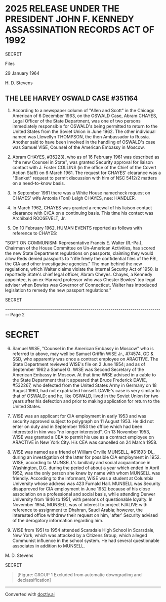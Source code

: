 # 2025 RELEASE UNDER THE PRESIDENT JOHN F. KENNEDY ASSASSINATION RECORDS ACT OF 1992

SECRET

Files

29 January 1964

H. D. Stevens

## THE LEE HARVEY OSWALD CASE #351164

1.  According to a newspaper column of "Allen and Scott" in the Chicago American of 6 December 1963, on the OSWALD Case, Abram CHAYES, Legal Officer of the State Department, was one of two persons immediately responsible for OSWALD's being permitted to return to the United States from the Soviet Union in June 1962. The other individual named was Llewellyn THOMPSON, the then Ambassador to Russia. Another said to have been involved in the handling of OSWALD's case was Samuel VISE, Counsel of the American Embassy in Moscow.

2.  Abram CHAYES, #35223), who as of 16 February 1961 was described as "the new Counsel in State", was granted Security approval for liaison contact with J. Foster COLLINS (in the office of the Chief of the Covert Action Staff) on 6 March 1961. The request for CHAYES' clearance was a "Blanket" request to permit discussion with him of NSC 5412/2 matters on a need-to-know basis.

3.  In September 1961 there was a White House namecheck request on CHAYES' wife Antonia (Toni) Leigh CHAYES, nee: HANDLER.

4.  In March 1962, CHAYES was granted a renewal of his liaison contact clearance with C/CA on a continuing basis. This time his contact was Archibald ROOSEVELT, Jr.

5.  On 10 February 1962, HUMAN EVENTS reported as follows with reference to CHAYES:

"SOFT ON COMMUNISM: Representative Francis E. Walter (R.-Pa.), Chairman of the House Committee on Un-American Activities, has scored the new State Department regulations on passports, claiming they would allow Reds denied passports to "rifle freely the confidential files of the FBI, the CIA and other investigative agencies." The man behind the new regulations, which Walter claims violate the Internal Security Act of 1950, is reportedly State's chief legal officer, Abram Cheyes. Chayes, a Kennedy appointee, is an ex-Harvard professor who was Chester Bowles' top legal adviser when Bowles was Governor of Connecticut. Walter has introduced legislation to remedy the new passport regulations."

SECRET


-------------------------------------------------------------------------------- Page 2

# SECRET

6. Samuel WISE, "Counsel in the American Embassy in Moscow" who is referred to above, may well be Samuel Griffin WISE Jr., #74574, GD & SSD, who apparently was once a contract employee on ARACTIVE. The State Department reviewed WISE's file on 2 June 1954; and as of September 1962 a Samuel G. WISE was Second Secretary of the American Embassy in Moscow. At that time WISE advised in a cable to the State Department that it appeared that Bruce Frederick DAVIE, #532267, who defected from the United States Army in Germany on 18 August 1960, had not expatriated himself. DAVIE's case is very similar to that of OSWALD; and he, like OSWALD, lived in the Soviet Union for two years after his defection and prior to making application for return to the United States.

7. WISE was an applicant for CIA employment in early 1953 and was security approved subject to polygraph on 11 August 1953. He did not enter on duty and in September 1953 the office which had been interested in him was "no longer interested". On 13 November 1953, WISE was granted a CEA to permit his use as a contract employee on ARACTIVE in New York City. His CEA was cancelled on 24 March 1958.

8. WISE was named as a friend of William Orville MUNSELL, #61693-DL, during an investigation of the latter for possible CIA employment in 1952. WISE, according to MUNSELL's landlady and social acquaintance in Washington, D.C. during the period of about a year which ended in April 1952, was the only person she knew by name with whom MUNSELL was friendly. According to the informant, WISE was a student at Columbia University whose address was 423 Furnald Hall. MUNSELL was Security disapproved for CIA employment in June 1952 because of his close association on a professional and social basis, while attending Denver University from 1946 to 1951, with persons of questionable loyalty. In November 1954, MUNSELL was of interest to project FJALIVE with reference to assignment to Dhahran, Saudi Arabia; however, the interested office withdrew their request on him, 'after' Security advised of the derogatory information regarding him.

9. WISE from 1951 to 1954 attended Scarsdale High School in Scarsdale, New York, which was attacked by a Citizens Group, which alleged Communist influence in the school system. He had several questionable associates in addition to MUNSELL.

M. D. Stevens

SECRET

> [Figure: GROUP 1 Excluded from automatic downgrading and declassification]


---
Converted with [doctly.ai](https://doctly.ai)